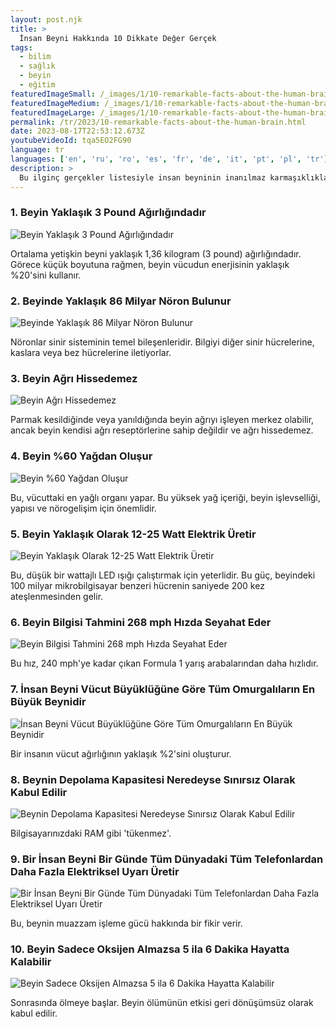 ```yaml
---
layout: post.njk
title: >
  İnsan Beyni Hakkında 10 Dikkate Değer Gerçek
tags:
  - bilim
  - sağlık
  - beyin
  - eğitim
featuredImageSmall: /_images/1/10-remarkable-facts-about-the-human-brain-cover-tr-small.webp
featuredImageMedium: /_images/1/10-remarkable-facts-about-the-human-brain-cover-tr-medium.webp
featuredImageLarge: /_images/1/10-remarkable-facts-about-the-human-brain-cover-tr-large.webp
permalink: /tr/2023/10-remarkable-facts-about-the-human-brain.html
date: 2023-08-17T22:53:12.673Z
youtubeVideoId: tqa5EO2FG90
language: tr
languages: ['en', 'ru', 'ro', 'es', 'fr', 'de', 'it', 'pt', 'pl', 'tr']
description: >
  Bu ilginç gerçekler listesiyle insan beyninin inanılmaz karmaşıklıklarını ve yeteneklerini daha fazla öğrenin.
---
```


### 1. Beyin Yaklaşık 3 Pound Ağırlığındadır

![Beyin Yaklaşık 3 Pound Ağırlığındadır](/_images/8/86988638645a46a2333f8c02f12b6898-medium.webp)

Ortalama yetişkin beyni yaklaşık 1,36 kilogram (3 pound) ağırlığındadır. Görece küçük boyutuna rağmen, beyin vücudun enerjisinin yaklaşık %20'sini kullanır.

### 2. Beyinde Yaklaşık 86 Milyar Nöron Bulunur

![Beyinde Yaklaşık 86 Milyar Nöron Bulunur](/_images/f/ff41dc12f7a12cba175ec9e675050f78-medium.webp)

Nöronlar sinir sisteminin temel bileşenleridir. Bilgiyi diğer sinir hücrelerine, kaslara veya bez hücrelerine iletiyorlar.

### 3. Beyin Ağrı Hissedemez

![Beyin Ağrı Hissedemez](/_images/0/0b4abe2c3fc6195f6af85257f5c4c2ad-medium.webp)

Parmak kesildiğinde veya yanıldığında beyin ağrıyı işleyen merkez olabilir, ancak beyin kendisi ağrı reseptörlerine sahip değildir ve ağrı hissedemez.

### 4. Beyin %60 Yağdan Oluşur

![Beyin %60 Yağdan Oluşur](/_images/a/ade8b7e9bb459638901c25b006044052-medium.webp)

Bu, vücuttaki en yağlı organı yapar. Bu yüksek yağ içeriği, beyin işlevselliği, yapısı ve nörogelişim için önemlidir.

### 5. Beyin Yaklaşık Olarak 12-25 Watt Elektrik Üretir

![Beyin Yaklaşık Olarak 12-25 Watt Elektrik Üretir](/_images/1/1cc843db55712e8d56e0402682d3da25-medium.webp)

Bu, düşük bir wattajlı LED ışığı çalıştırmak için yeterlidir. Bu güç, beyindeki 100 milyar mikrobilgisayar benzeri hücrenin saniyede 200 kez ateşlenmesinden gelir.

### 6. Beyin Bilgisi Tahmini 268 mph Hızda Seyahat Eder

![Beyin Bilgisi Tahmini 268 mph Hızda Seyahat Eder](/_images/0/0c58efc269fabd711846032e6d7a5d6e-medium.webp)

Bu hız, 240 mph'ye kadar çıkan Formula 1 yarış arabalarından daha hızlıdır.

### 7. İnsan Beyni Vücut Büyüklüğüne Göre Tüm Omurgalıların En Büyük Beynidir

![İnsan Beyni Vücut Büyüklüğüne Göre Tüm Omurgalıların En Büyük Beynidir](/_images/a/a8afe6984d04ae9a9e525921115eb024-medium.webp)

Bir insanın vücut ağırlığının yaklaşık %2'sini oluşturur.

### 8. Beynin Depolama Kapasitesi Neredeyse Sınırsız Olarak Kabul Edilir

![Beynin Depolama Kapasitesi Neredeyse Sınırsız Olarak Kabul Edilir](/_images/5/59e39392fa74ab6e502b56056c2ed74d-medium.webp)

Bilgisayarınızdaki RAM gibi 'tükenmez'.

### 9. Bir İnsan Beyni Bir Günde Tüm Dünyadaki Tüm Telefonlardan Daha Fazla Elektriksel Uyarı Üretir

![Bir İnsan Beyni Bir Günde Tüm Dünyadaki Tüm Telefonlardan Daha Fazla Elektriksel Uyarı Üretir](/_images/1/1cc843db55712e8d56e0402682d3da25-medium.webp)

Bu, beynin muazzam işleme gücü hakkında bir fikir verir.

### 10. Beyin Sadece Oksijen Almazsa 5 ila 6 Dakika Hayatta Kalabilir

![Beyin Sadece Oksijen Almazsa 5 ila 6 Dakika Hayatta Kalabilir](/_images/2/27661d561559e6f57d8794b01a95fa6e-medium.webp)

Sonrasında ölmeye başlar. Beyin ölümünün etkisi geri dönüşümsüz olarak kabul edilir.

